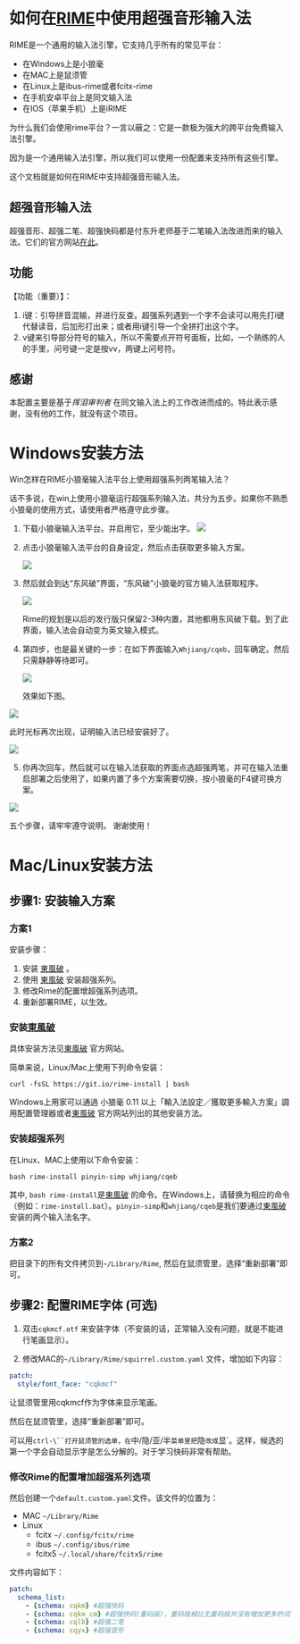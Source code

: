 # 如何在[RIME](https://rime.im/)中使用超强音形输入法

RIME是一个通用的输入法引擎，它支持几乎所有的常见平台：
- 在Windows上是小狼毫
- 在MAC上是鼠须管
- 在Linux上是ibus-rime或者fcitx-rime
- 在手机安卓平台上是同文输入法
- 在IOS（苹果手机）上是iRIME

为什么我们会使用rime平台？一言以蔽之：它是一款极为强大的跨平台免费输入法引擎。

因为是一个通用输入法引擎，所以我们可以使用一份配置来支持所有这些引擎。

这个文档就是如何在RIME中支持超强音形输入法。

## 超强音形输入法
超强音形、超强二笔、超强快码都是付东升老师基于二笔输入法改进而来的输入法。它们的官方网站[在此](http://fds8866.ys168.com/)。

## 功能

【功能（重要）】：
1. i键：引导拼音混输，并进行反查。超强系列遇到一个字不会读可以用先打i键代替读音，后加形打出来；或者用i键引导一个全拼打出这个字。
2. v键来引导部分符号的输入，所以不需要点开符号面板，比如，一个熟练的人的手里，问号键一定是按vv，两键上问号符。

## 感谢
本配置主要是基于*挥泪审判者* 在同文输入法上的工作改进而成的。特此表示感谢，没有他的工作，就没有这个项目。

# Windows安装方法
Win怎样在RIME小狼毫输入法平台上使用超强系列两笔输入法？

话不多说，在win上使用小狼毫运行超强系列输入法，共分为五步。如果你不熟悉小狼毫的使用方式，请使用者严格遵守此步骤。

1. 下载小狼毫输入法平台。并启用它，至少能出字。
   ![](img/1.png)

2. 点击小狼毫输入法平台的自身设定，然后点击获取更多输入方案。
   
   ![](img/2.png)

3. 然后就会到达“东风破”界面，“东风破”小狼毫的官方输入法获取程序。
   
   ![](img/3.png) 

   Rime的规划是以后的发行版只保留2-3种内置，其他都用东风破下载。到了此界面，输入法会自动变为英文输入模式。

4. 第四步，也是最关键的一步：在如下界面输入`Whjiang/cqeb`，回车确定。然后只需静静等待即可。
  
   ![](img/4.png) 
   
   效果如下图。

![](img/5.png)

此时光标再次出现，证明输入法已经安装好了。

![](img/6.png)

5. 你再次回车，然后就可以在输入法获取的界面点选超强两笔，并可在输入法重启部署之后使用了，如果内置了多个方案需要切换，按小狼毫的F4键可换方案。
   
![](img/7.jpeg)

五个步骤，请牢牢遵守说明。
谢谢使用！

# Mac/Linux安装方法
## 步骤1: 安装输入方案
### 方案1
安装步骤：
1. 安装 [東風破](https://github.com/rime/plum) 。
2. 使用 [東風破](https://github.com/rime/plum) 安装超强系列。
3. 修改Rime的配置增超强系列选项。
4. 重新部署RIME，以生效。

### 安装[東風破](https://github.com/rime/plum) 
具体安装方法见[東風破](https://github.com/rime/plum) 官方网站。

简单来说，Linux/Mac上使用下列命令安装：
```
curl -fsSL https://git.io/rime-install | bash
```

Windows上用家可以通過 小狼毫 0.11 以上「輸入法設定／獲取更多輸入方案」調用配置管理器或者[東風破](https://github.com/rime/plum) 官方网站列出的其他安装方法。

### 安装超强系列
在Linux、MAC上使用以下命令安装：
```
bash rime-install pinyin-simp whjiang/cqeb
```

其中, `bash rime-install`是[東風破](https://github.com/rime/plum) 的命令。在Windows上，请替换为相应的命令（例如：`rime-install.bat`）。`pinyin-simp`和`whjiang/cqeb`是我们要通过[東風破](https://github.com/rime/plum) 安装的两个输入法名字。

### 方案2
把目录下的所有文件拷贝到`~/Library/Rime`, 然后在鼠须管里，选择“重新部署”即可。

## 步骤2: 配置RIME字体 (可选)

1. 双击`cqkmcf.otf` 来安装字体（不安装的话，正常输入没有问题，就是不能进行笔画显示）。

2. 修改MAC的`~/Library/Rime/squirrel.custom.yaml` 文件，增加如下内容：
```yaml
patch:
  style/font_face: "cqkmcf"
```
让鼠须管里用cqkmcf作为字体来显示笔画。

然后在鼠须管里，选择“重新部署”即可。
 
可以用`ctrl-\``打开鼠须管的选单，在`中/隐/亚/半`菜单里把`隐`改成`显`。这样，候选的第一个字会自动显示字是怎么分解的。对于学习快码非常有帮助。
 
### 修改Rime的配置增加超强系列选项
然后创建一个`default.custom.yaml`文件。该文件的位置为：
- MAC `~/Library/Rime`
- Linux
  - fcitx   `~/.config/fcitx/rime`
  - ibus    `~/.config/ibus/rime`
  - fcitx5  `~/.local/share/fcitx5/rime`

文件内容如下：
```yaml
patch:
  schema_list:
    - {schema: cqkm} #超强快码
    - {schema: cqkm_cm} #超强快码(重码版)，重码版相比无重码版并没有增加更多的词，仅是调整了编码方式
    - {schema: cqlb} #超强二笔
    - {schema: cqyx} #超强音形
```
